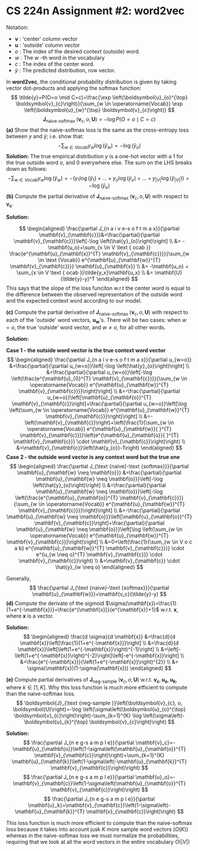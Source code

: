 # CS 224n Assignment #2: word2vec
Notation:
- $\mathbf{v}$ : 'center' column vector
- $\mathbf{u}$ : 'outside' column vector
- $o$ : The index of the desired context (outside) word.
- $w$ : The $w$ -th word in the vocabulary
- $c$ : The index of the center word.
- $\tilde{y}$ : The predicted distribution, row vector.

In **word2vec**, the conditional probability distribution is given by taking vector dot-products and applying the softmax function:
$$
\tilde{y}=P(O=o \mid C=c)=\frac{\exp \left(\boldsymbol{u}_{o}^{\top} \boldsymbol{v}_{c}\right)}{\sum_{w \in \operatorname{Vocab}} \exp \left(\boldsymbol{u}_{w}^{\top} \boldsymbol{v}_{c}\right)}
$$
$$
\boldsymbol{J}_{\text {naive-softmax }}\left(\boldsymbol{v}_{c}, o, \boldsymbol{U}\right)=-\log P(O=o \mid C=c)
$$
**(a)** Show that the naive-softmax loss is the same as the cross-entropy loss between $y$ and $\tilde{y}$; i.e. show that:
$$
-\sum_{w \in V o c a b} y_{w} \log \left(\hat{y}_{w}\right)=-\log \left(\hat{y}_{o}\right)
$$
**Solution:** The true empirical distribution $y$ is a one-hot vector with a $1$ for the true outside word $o$, and 0 everywhere else. The sum on the LHS breaks down as follows:
$$
-\sum_{w \in V o c a b} y_{w} \log \left(\hat{y}_{w}\right)=-\left(y_{1} \log \left(\hat{y}_{1}\right)+\ldots+y_{o} \log \left(\hat{y}_{o}\right)+\ldots+y_{|V|} \log \left(\hat{y}_{|V|}\right)\right)=-\log \left(\hat{y}_{o}\right)
$$
**(b)** Compute the partial derivative of $\boldsymbol{J}_{\text {naive-softmax }}\left(\boldsymbol{v}_{c}, o, \boldsymbol{U}\right)$ with respect to $\mathbf{v_c}$.

**Solution:**

$$
\begin{aligned}
  \frac{\partial J_{n a i v e-s o f t m a x}}{\partial \mathbf{v}_{\mathbf{c}}}&=\frac{\partial}{\partial \mathbf{v}_{\mathbf{c}}}\left[-\log \left(\hat{y}_{o}\right)\right] \\
  &= -\mathbf{u_o}+\sum_{x \in V \text { ocab }} \frac{e^{\mathbf{u}_{\mathbf{x}}^{T} \mathbf{v}_{\mathbf{c}}}}{\sum_{w \in \text {Vocab}} e^{\mathbf{u}_{\mathbf{w}}^{T} \mathbf{v}_{\mathbf{c}}}} \mathbf{u}_{\mathbf{x}} \\
  &= -\mathbf{u_o} + \sum_{x \in V \text { ocab }}\tilde{y_x}\mathbf{u_x} \\
  &= \mathbf{U}(\tilde{y}-y)^T
\end{aligned}
$$
This says that the slope of the loss funciton w.r.t the center word is equal to the difference between the observed representation of the outside word and the expected context word according to our model.

**(c)** Compute the partial derivative of $\boldsymbol{J}_{\text {naive-softmax }}\left(\boldsymbol{v}_{c}, o, \boldsymbol{U}\right)$ with respect to each of the 'outside' word vectors, $\mathbf{u_w}$'s. There will be two cases: when $w=o$, the true 'outside' word vector, and $w\neq o$, for all other words.

**Solution:**

**Case 1 - the outside word vector is the true context word vector**
$$
\begin{aligned}
\frac{\partial J_{n a i v e-s o f t m a x}}{\partial u_{w=o}} &=\frac{\partial}{\partial u_{w=o}}\left[-\log \left(\hat{y}_{o}\right)\right] \\
&=\frac{\partial}{\partial u_{w=o}}\left[-\log \left(\frac{e^{\mathbf{u}_{0}^{T} \mathbf{v}_{\mathbf{c}}}}{\sum_{w \in \operatorname{Vocab}} e^{\mathbf{u}_{\mathbf{w}}^{T} \mathbf{v}_{\mathbf{c}}}}\right)\right] \\
&=-\frac{\partial}{\partial u_{w=o}}\left[\mathbf{u}_{\mathbf{o}}^{T} \mathbf{v}_{\mathbf{c}}\right]+\frac{\partial}{\partial u_{w=o}}\left[\log \left(\sum_{w \in \operatorname{Vocab}} e^{\mathbf{u}_{\mathbf{w}}^{T} \mathbf{v}_{\mathbf{c}}}\right)\right] \\
&=-\left(\mathbf{v}_{\mathbf{c}}\right)+\left(\frac{1}{\sum_{w \in \operatorname{Vocab}} e^{\mathbf{u}_{\mathbf{w}}{ }^{T} \mathbf{v}_{\mathbf{c}}}}\left(e^{\mathbf{u}_{\mathbf{o}}{ }^{T} \mathbf{v}_{\mathbf{c}}} \cdot \mathbf{v}_{\mathbf{c}}\right)\right) \\
&=\mathbf{v}_{\mathbf{c}}\left(\hat{y_{o}}-1\right)
\end{aligned}
$$
**Case 2 - the outside word vector is any context word but the true one**
$$
\begin{aligned}
\frac{\partial J_{\text {naive}-\text {softmax}}}{\partial \mathbf{u}_{\mathbf{w} \neq \mathbf{o}}} &=\frac{\partial}{\partial \mathbf{u}_{\mathbf{w} \neq \mathbf{o}}}\left[-\log \left(\hat{y}_{o}\right)\right] \\
&=\frac{\partial}{\partial \mathbf{u}_{\mathbf{w} \neq \mathbf{o}}}\left[-\log \left(\frac{e^{\mathbf{u}_{\mathbf{o}}^{T} \mathbf{v}_{\mathbf{c}}}}{\sum_{w \in \operatorname{Vocab}} e^{\mathbf{u}_{\mathbf{w}}^{T} \mathbf{v}_{\mathbf{c}}}}\right)\right] \\
&=-\frac{\partial}{\partial \mathbf{u}_{\mathbf{w} \neq \mathbf{o}}}\left[\mathbf{u}_{\mathbf{o}}^{T} \mathbf{v}_{\mathbf{c}}\right]+\frac{\partial}{\partial \mathbf{u}_{\mathbf{w} \neq \mathbf{o}}}\left[\log \left(\sum_{w \in \operatorname{Vocab}} e^{\mathbf{u}_{\mathbf{w}}^{T} \mathbf{v}_{\mathbf{c}}}\right)\right] \\
&=0+\left(\frac{1}{\sum_{w \in V o c a b} e^{\mathbf{u}_{\mathbf{w}}^{T} \mathbf{v}_{\mathbf{c}}}} \cdot e^{u_{w \neq o}^{T} \mathbf{v}_{\mathbf{c}}} \cdot \mathbf{v}_{\mathbf{c}}\right) \\
&=\mathbf{v}_{\mathbf{c}} \cdot \hat{y}_{w \neq o}
\end{aligned}
$$

Generally, 
$$
\frac{\partial J_{\text {naive}-\text {softmax}}}{\partial \mathbf{u}_{\mathbf{w}}}=\mathbf{v_c}(\tilde{y}-y)
$$
**(d)** Compute the derivate of the sigmoid $\sigma(\mathbf{x})=\frac{1}{1+e^{-\mathbf{x}}}=\frac{e^{\mathbf{x}}}{e^{\mathbf{x}}+1}$ w.r.t. $\mathbf{x}$, where $\mathbf{x}$ is a vector.

**Solution:**
$$
\begin{aligned}
\frac{d \sigma}{d \mathbf{x}} &=\frac{d}{d \mathbf{x}}\left[\frac{1}{1+e^{-\mathbf{x}}}\right] \\
&=\frac{d}{d \mathbf{x}}\left[\left(1+e^{-\mathbf{x}}\right)^{-1}\right] \\
&=\left[-\left(1+e^{-\mathbf{x}}\right)^{-2}\right]\left[-e^{-\mathbf{x}}\right] \\
&=\frac{e^{-\mathbf{x}}}{\left(1+e^{-\mathbf{x}}\right)^{2}} \\
&= \sigma(\mathbf{x})(1-\sigma(\mathbf{x}))
\end{aligned}
$$

**(e)** Compute partial derivatives of $\boldsymbol{J}_{\text {neg-sample }}\left(\boldsymbol{v}_{c}, o, \boldsymbol{U}\right)$ w.r.t. $\mathbf{v_c},\mathbf{u_o},\mathbf{u_k}$, where $k \in[1, K]$. Why this loss function is much more efficient to compute than the naive-softmax loss.
$$
\boldsymbol{J}_{\text {neg-sample }}\left(\boldsymbol{v}_{c}, o, \boldsymbol{U}\right)=-\log \left(\sigma\left(\boldsymbol{u}_{o}^{\top} \boldsymbol{v}_{c}\right)\right)-\sum_{k=1}^{K} \log \left(\sigma\left(-\boldsymbol{u}_{k}^{\top} \boldsymbol{v}_{c}\right)\right)
$$

**Solution:**
$$
\frac{\partial J_{n e g-s a m p l e}}{\partial \mathbf{v}_c}=-\mathbf{u}_{\mathbf{o}}\left(1-\sigma\left(\mathbf{u}_{\mathbf{o}}^{T} \mathbf{v}_{\mathbf{c}}\right)\right)+\sum_{k=1}^{K} \mathbf{u}_{\mathbf{k}}\left(1-\sigma\left(-\mathbf{u}_{\mathbf{k}}^{T} \mathbf{v}_{\mathbf{c}}\right)\right)
$$
$$
\frac{\partial J_{n e g-s a m p l e}}{\partial \mathbf{u}_o}=-\mathbf{v}_{\mathbf{c}}\left(1-\sigma\left(\mathbf{u}_{\mathbf{o}}^{T} \mathbf{v}_{\mathbf{c}}\right)\right)
$$
$$
\frac{\partial J_{n e g-s a m p l e}}{\partial \mathbf{u}_k}=\mathbf{v}_{\mathbf{c}}\left(1-\sigma\left(-\mathbf{u}_{\mathbf{k}}^{T} \mathbf{v}_{\mathbf{c}}\right)\right)
$$

This loss function is much more efficient to compute than the naive-softmax loss because it takes into account jusk $K$ more sample word vectors $(O(K))$ whereas in the naive-softmax loss we must normalize the probabilities, requiring that we look at all the word vectors in the entire vocabulary $O(|V|)$